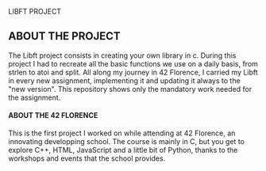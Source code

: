 LIBFT PROJECT
## ABOUT THE PROJECT
The Libft project consists in creating your own library in c. During this project I had to recreate all the basic functions
we use on a daily basis, from strlen to atoi and split. All along my journey in 42 Florence, I carried my Libft in every
new assignment, implementing it and updating it always to the "new version".
This repository shows only the mandatory work needed for the assignment.
#### ABOUT THE 42 FLORENCE
This is the first project I worked on while attending at 42 Florence, an innovating developping school.
The course is mainly in C, but you get to explore C++, HTML, JavaScript and a little bit of Python, thanks to
the workshops and events that the school provides.
